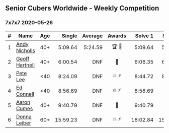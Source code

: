 ## Senior Cubers Worldwide - Weekly Competition
### 7x7x7 2020-05-26

| # | Name | Age | Single | Average | Awards | Solve 1 | Solve 2 | Solve 3 | Video |
| :--: | -- | :--: | --: | --: | :--: | --: | --: | --: | :-- |
| 1 | [Andy Nicholls](../../persons/andy_nicholls.md) | 40+ | 5:09.64 | 5:24.59 | 🏆 🥇 | 5:09.64 | 5:54.34 | 5:09.78 | [Link](https://www.facebook.com/events/637852836799991/permalink/638086230109985/) |
| 2 | [Geoff Hartnell](../../persons/geoff_hartnell.md) | 40+ | 6:00.54 | DNF | 🥈 | 6:06.35 | 6:00.54 | DNF | [Link](https://www.facebook.com/events/637852836799991/permalink/638017150116893/) |
| 3 | [Pete Lee](../../persons/pete_lee.md) | <40 | 8:24.09 | DNF | 💥 ⚡ | 8:44.72 | 8:24.09 | DNS | [Link](https://www.facebook.com/events/637852836799991/permalink/638057023446239/) |
| 4 | [Ed Connell](../../persons/ed_connell.md) | <40 | 8:56.69 | DNF | 🔥 ⚡ | 8:56.69 | DNS | DNS | [Link](https://www.facebook.com/events/637852836799991/permalink/640364566548818/) |
| 5 | [Aaron Cumes](../../persons/aaron_cumes.md) | 40+ | 9:40.79 | DNF | 🥉 | 9:40.79 | DNS | DNS | [Link](https://www.facebook.com/events/637852836799991/permalink/637940170124591/) |
| 6 | [Donna Leiber](../../persons/donna_leiber.md) | 60+ | 15:59.23 | DNF | 💥 ⚡ | 18:02.84 | 15:59.23 | DNS | [Link](https://www.facebook.com/events/637852836799991/permalink/640055109913097/) |

<!-- Global site tag (gtag.js) - Google Analytics -->
<script async src="https://www.googletagmanager.com/gtag/js?id=UA-86348435-3"></script>
<script>window.dataLayer = window.dataLayer || []; function gtag() {dataLayer.push(arguments);} gtag('js', new Date()); gtag('config', 'UA-86348435-3');</script>

